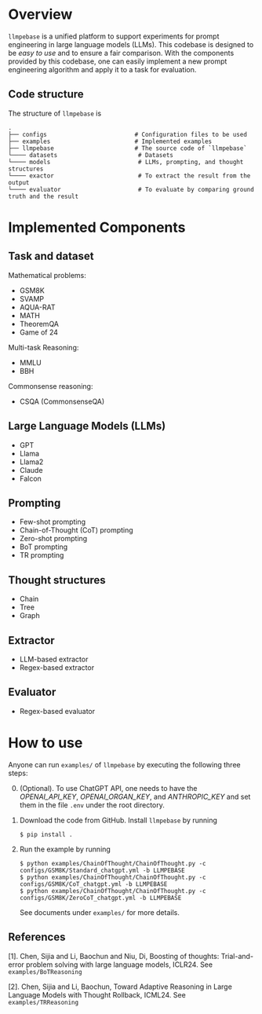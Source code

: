 # Overview
`llmpebase` is a unified platform to support experiments for prompt engineering in large language models (LLMs). This codebase is designed to be _easy to use_ and to ensure a fair comparison. With the components provided by this codebase, one can easily implement a new prompt engineering algorithm and apply it to a task for evaluation.

## Code structure
The structure of `llmpebase` is 

    .
    ├── configs                         # Configuration files to be used
    ├── examples                        # Implemented examples
    ├── llmpebase                       # The source code of `llmpebase`
    └──── datasets                       # Datasets
    └──── models                         # LLMs, prompting, and thought structures
    └──── exactor                        # To extract the result from the output 
    └──── evaluator                      # To evaluate by comparing ground truth and the result

# Implemented Components

## Task and dataset
Mathematical problems:

- GSM8K
- SVAMP
- AQUA-RAT
- MATH
- TheoremQA
- Game of 24

Multi-task Reasoning:

- MMLU
- BBH

Commonsense reasoning:

- CSQA (CommonsenseQA)


## Large Language Models (LLMs)

- GPT
- Llama
- Llama2
- Claude
- Falcon

## Prompting

- Few-shot prompting
- Chain-of-Thought (CoT) prompting
- Zero-shot prompting
- BoT prompting
- TR prompting

## Thought structures

- Chain 
- Tree
- Graph

## Extractor

- LLM-based extractor
- Regex-based extractor

## Evaluator

- Regex-based evaluator


# How to use 
Anyone can run `examples/` of `llmpebase` by executing the following three steps: 

0. (Optional). To use ChatGPT API, one needs to have the _OPENAI_API_KEY_, _OPENAI_ORGAN_KEY_, and _ANTHROPIC_KEY_ and set them in the file `.env` under the root directory.

1. Download the code from GitHub. Install `llmpebase` by running 
    ```console
    $ pip install .
    ```

2. Run the example by running 
    ```console
    $ python examples/ChainOfThought/ChainOfThought.py -c configs/GSM8K/Standard_chatgpt.yml -b LLMPEBASE
    $ python examples/ChainOfThought/ChainOfThought.py -c configs/GSM8K/CoT_chatgpt.yml -b LLMPEBASE
    $ python examples/ChainOfThought/ChainOfThought.py -c configs/GSM8K/ZeroCoT_chatgpt.yml -b LLMPEBASE
    ```
    See documents under `examples/` for more details.

## References

[1]. Chen, Sijia and Li, Baochun and Niu, Di, Boosting of thoughts: Trial-and-error problem solving with large language models, ICLR24. See `examples/BoTReasoning`

[2]. Chen, Sijia and Li, Baochun, Toward Adaptive Reasoning in Large Language Models with Thought Rollback, ICML24. See `examples/TRReasoning`
